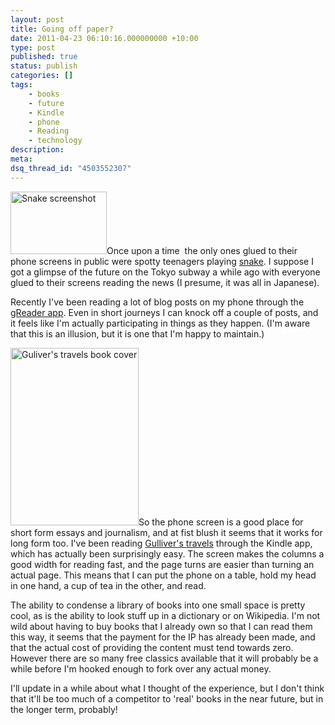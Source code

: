 ```yaml
---
layout: post
title: Going off paper?
date: 2011-04-23 06:10:16.000000000 +10:00
type: post
published: true
status: publish
categories: []
tags:
    - books
    - future
    - Kindle
    - phone
    - Reading
    - technology
description:
meta:
dsq_thread_id: "4503552307"
---
```


<p><img class="alignright" src="{{ site.baseurl }}/assets/item4043.jpg" alt="Snake screenshot" width="154" height="100" />Once upon a time  the only ones glued to their phone screens in public were spotty teenagers playing <a title="A history of 'Snake'" href="http://conversations.nokia.com/2009/01/20/history-of-nokia-part-2-snake/">snake</a>. I suppose I got a glimpse of the future on the Tokyo subway a while ago with everyone glued to their screens reading the news (I presume, it was all in Japanese).</p>
<p>Recently I've been reading a lot of blog posts on my phone through the <a href="http://www.appbrain.com/app/greader-%28google-reader-%7C-rss%29/com.noinnion.android.greader.reader">gReader app</a>. Even in short journeys I can knock off a couple of posts, and it feels like I'm actually participating in things as they happen. (I'm aware that this is an illusion, but it is one that I'm happy to maintain.)</p>
<p><img class="alignleft" src="{{ site.baseurl }}/assets/9164024128a0cd9ded219010.L.jpg" alt="Guliver's travels book cover" width="205" height="284" />So the phone screen is a good place for short form essays and journalism, and at fist blush it seems that it works for long form too. I've been reading <a href="http://www.amazon.com/Gullivers-Travels-ebook/dp/B000JQUZ3W">Gulliver's travels</a> through the Kindle app, which has actually been surprisingly easy. The screen makes the columns a good width for reading fast, and the page turns are easier than turning an actual page. This means that I can put the phone on a table, hold my head in one hand, a cup of tea in the other, and read.</p>
<p>The ability to condense a library of books into one small space is pretty cool, as is the ability to look stuff up in a dictionary or on Wikipedia. I'm not wild about having to buy books that I already own so that I can read them this way, it seems that the payment for the IP has already been made, and that the actual cost of providing the content must tend towards zero. However there are so many free classics available that it will probably be a while before I'm hooked enough to fork over any actual money.</p>
<p>I'll update in a while about what I thought of the experience, but I don't think that it'll be too much of a competitor to 'real' books in the near future, but in the longer term, probably!</p>
